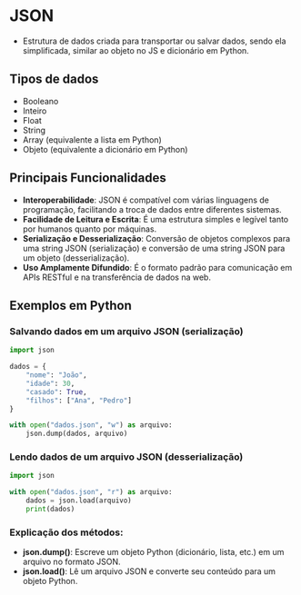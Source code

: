 
# JSON
- Estrutura de dados criada para transportar ou salvar dados, sendo ela simplificada, similar ao objeto no JS e dicionário em Python.

## Tipos de dados
- Booleano
- Inteiro
- Float
- String
- Array (equivalente a lista em Python)
- Objeto (equivalente a dicionário em Python)

## Principais Funcionalidades
- **Interoperabilidade**: JSON é compatível com várias linguagens de programação, facilitando a troca de dados entre diferentes sistemas.
- **Facilidade de Leitura e Escrita**: É uma estrutura simples e legível tanto por humanos quanto por máquinas.
- **Serialização e Desserialização**: Conversão de objetos complexos para uma string JSON (serialização) e conversão de uma string JSON para um objeto (desserialização).
- **Uso Amplamente Difundido**: É o formato padrão para comunicação em APIs RESTful e na transferência de dados na web.

## Exemplos em Python

### Salvando dados em um arquivo JSON (serialização)
```python
import json

dados = {
    "nome": "João",
    "idade": 30,
    "casado": True,
    "filhos": ["Ana", "Pedro"]
}

with open("dados.json", "w") as arquivo:
    json.dump(dados, arquivo)
```

### Lendo dados de um arquivo JSON (desserialização)
```python
import json

with open("dados.json", "r") as arquivo:
    dados = json.load(arquivo)
    print(dados)
```

### Explicação dos métodos:
- **json.dump()**: Escreve um objeto Python (dicionário, lista, etc.) em um arquivo no formato JSON.
- **json.load()**: Lê um arquivo JSON e converte seu conteúdo para um objeto Python.
